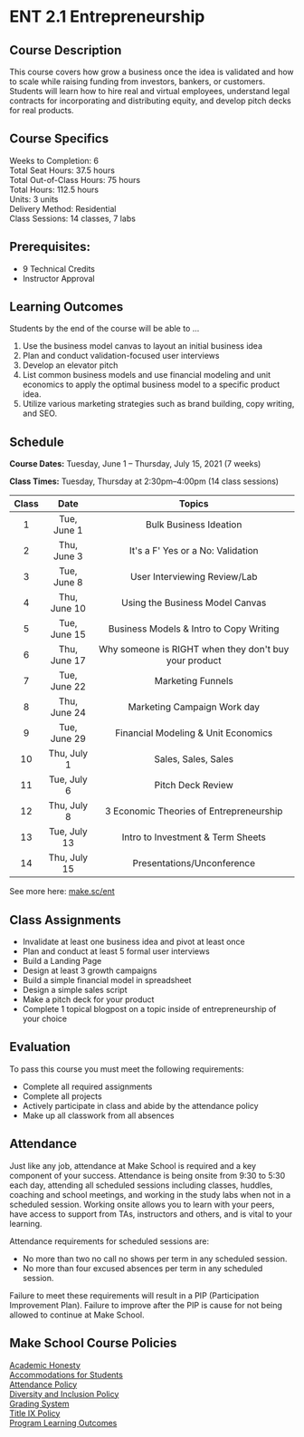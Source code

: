 # ENT 2.1 Entrepreneurship

## Course Description

This course covers how grow a business once the idea is validated and how to scale while raising funding from investors, bankers, or customers. Students will learn how to hire real and virtual employees, understand legal contracts for incorporating and distributing equity, and develop pitch decks for real products.

## Course Specifics

Weeks to Completion:  6 <br>
Total Seat Hours:  37.5 hours <br>
Total Out-of-Class Hours: 75 hours <br>
Total Hours: 112.5 hours <br>
Units:  3 units <br>
Delivery Method:  Residential <br>
Class Sessions:  14 classes, 7 labs

## Prerequisites:  

- 9 Technical Credits
- Instructor Approval

## Learning Outcomes

Students by the end of the course will be able to ...

1. Use the business model canvas to layout an initial business idea
1. Plan and conduct validation-focused user interviews
3. Develop an elevator pitch
5. List common business models and use financial modeling and unit economics to apply the optimal business model to a specific product idea.
6. Utilize various marketing strategies such as brand building, copy writing, and SEO. 


## Schedule

**Course Dates:** Tuesday, June 1 – Thursday, July 15, 2021 (7 weeks)

**Class Times:** Tuesday, Thursday at 2:30pm–4:00pm (14 class sessions)

| Class |          Date          |                 Topics                  |
|:-----:|:----------------------:|:---------------------------------------:|
|  1 |  Tue, June 1         | Bulk Business Ideation |
|  2 |  Thu, June 3         | It's a F' Yes or a No: Validation |
|  3 |  Tue, June 8         | User Interviewing Review/Lab |
|  4 |  Thu, June 10        | Using the Business Model Canvas |
|  5 |  Tue, June 15        | Business Models & Intro to Copy Writing |
|  6 |  Thu, June 17        | Why someone is RIGHT when they don't buy your product |
|  7 |  Tue, June 22        | Marketing Funnels |
|  8 |  Thu, June 24        | Marketing Campaign Work day |
|  9 |  Tue, June 29        | Financial Modeling & Unit Economics |
| 10 |  Thu, July 1         | Sales, Sales, Sales |
| 11 |  Tue, July 6         | Pitch Deck Review |
| 12 |  Thu, July 8         | 3 Economic Theories of Entrepreneurship |
| 13 |  Tue, July 13        | Intro to Investment & Term Sheets |
| 14 |  Thu, July 15        | Presentations/Unconference |

See more here: [make.sc/ent](make.sc/ent)

## Class Assignments
- Invalidate at least one business idea and pivot at least once
- Plan and conduct at least 5 formal user interviews
- Build a Landing Page
- Design at least 3 growth campaigns
- Build a simple financial model in spreadsheet
- Design a simple sales script
- Make a pitch deck for your product
- Complete 1 topical blogpost on a topic inside of entrepreneurship of your choice

## Evaluation
To pass this course you must meet the following requirements:

- Complete all required assignments
- Complete all projects
- Actively participate in class and abide by the attendance policy
- Make up all classwork from all absences

## Attendance
Just like any job, attendance at Make School is required and a key component of your success. Attendance is being onsite from 9:30 to 5:30 each day, attending all scheduled sessions including classes, huddles, coaching and school meetings, and working in the study labs when not in a scheduled session. Working onsite allows you to learn with your peers, have access to support from TAs, instructors and others, and is vital to your learning.

Attendance requirements for scheduled sessions are:
- No more than two no call no shows per term in any scheduled session.
- No more than four excused absences per term in any scheduled session.

Failure to meet these requirements will result in a PIP (Participation Improvement Plan).  Failure to improve after the PIP is cause for not being allowed to continue at Make School.


## Make School Course Policies

[Academic Honesty](https://make.sc/academic-honesty)<br>
[Accommodations for Students](https://make.sc/accommodations-for-students)<br>
[Attendance Policy](https://make.sc/attendance-policy)  
[Diversity and Inclusion Policy](https://make.sc/diversity-and-inclusion-policy)<br>
[Grading System](https://make.sc/grading-system)
<br>
[Title IX Policy](https://make.sc/title-ix-policy)<br>
[Program Learning Outcomes](https://make.sc/program-learning-outcomes)
